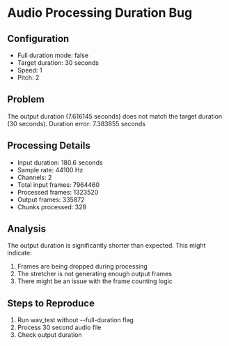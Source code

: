 # Audio Processing Duration Bug

## Configuration
- Full duration mode: false
- Target duration: 30 seconds
- Speed: 1
- Pitch: 2

## Problem
The output duration (7.616145 seconds) does not match the target duration (30 seconds).
Duration error: 7.383855 seconds

## Processing Details
- Input duration: 180.6 seconds
- Sample rate: 44100 Hz
- Channels: 2
- Total input frames: 7964460
- Processed frames: 1323520
- Output frames: 335872
- Chunks processed: 328

## Analysis
The output duration is significantly shorter than expected. This might indicate:
1. Frames are being dropped during processing
2. The stretcher is not generating enough output frames
3. There might be an issue with the frame counting logic

## Steps to Reproduce
1. Run wav_test without --full-duration flag
2. Process 30 second audio file
3. Check output duration
